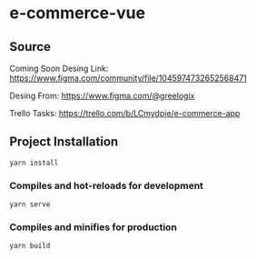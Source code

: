 # e-commerce-vue

## Source

Coming Soon Desing Link: https://www.figma.com/community/file/1045974732652568471

Desing From: https://www.figma.com/@greelogix

Trello Tasks: https://trello.com/b/LCmydpje/e-commerce-app

## Project Installation

```
yarn install
```

### Compiles and hot-reloads for development

```
yarn serve
```

### Compiles and minifies for production

```
yarn build
```
